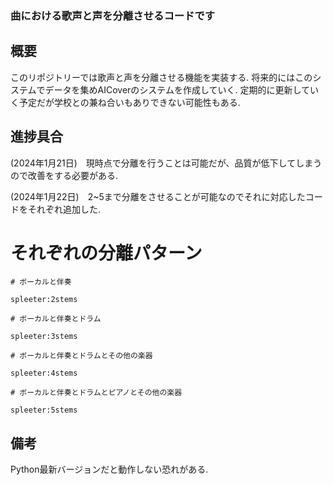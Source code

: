 ### 曲における歌声と声を分離させるコードです
## 概要
このリポジトリーでは歌声と声を分離させる機能を実装する.
将来的にはこのシステムでデータを集めAICoverのシステムを作成していく.
定期的に更新していく予定だが学校との兼ね合いもありできない可能性もある.

## 進捗具合
(2024年1月21日)　現時点で分離を行うことは可能だが、品質が低下してしまうので改善をする必要がある.

(2024年1月22日)　2~5まで分離をさせることが可能なのでそれに対応したコードをそれぞれ追加した.
# それぞれの分離パターン
    # ボーカルと伴奏

    spleeter:2stems

    # ボーカルと伴奏とドラム

    spleeter:3stems

    # ボーカルと伴奏とドラムとその他の楽器

    spleeter:4stems

    # ボーカルと伴奏とドラムとピアノとその他の楽器

    spleeter:5stems
## 備考
Python最新バージョンだと動作しない恐れがある.
